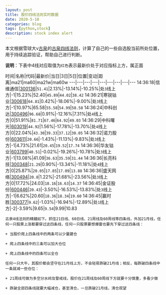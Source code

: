 ```yaml
---
layout: post
title: 股价四线法则实时数据
date: 2020-5-10
categories: blog
tags: [python,stock]
description: stock index alert
---
```



本文根据雪球大v[古泉](https://xueqiu.com/u/7148646888)的[古泉四线法则](https://xueqiu.com/7148646888/130498192)，计算了自己的一些自选股当前所处位置，用于持续追踪验证，帮助自己进行判断。

**说明**：下表中4线对应取值为`红色`表示最新价处于对应指标上方，属正面

时间|名称|代码|最新价|当日|3日|5日|位置|变动|距离|ma21|ma60|ma21w|ma60w
---|---|---|---|---|---|---|---|---
14:36:18|信维通信|[300136](https://xueqiu.com/S/SZ300136)|`51.41`|2.13%|-13.14%|-10.25%|处`3`线上方|-1|15.23%|52.40|`45.89`|`44.02`|`38.42`
14:36:21|寒锐钴业|[300618](https://xueqiu.com/S/SZ300618)|`64.81`|0.42%|-18.06%|-9.00%|处`3`线上方|-1|10.97%|65.58|`55.58`|`54.99`|`58.58`
14:36:24|中科创达|[300496](https://xueqiu.com/S/SZ300496)|`96.68`|0.91%|-12.16%|7.31%|处`4`线上方|0|51.91%|`81.71`|`67.46`|`64.92`|`49.03`
14:36:29|中科曙光|[603019](https://xueqiu.com/S/SH603019)|`44.92`|1.56%|-17.78%|-13.70%|处`4`线上方|0|22.04%|`43.30`|`39.33`|`37.12`|`30.05`
14:36:32|诺力股份|[603611](https://xueqiu.com/S/SH603611)|`20.66`|-1.43%|-11.13%|-9.83%|处`3`线上方|-1|4.73%|21.61|`20.45`|`19.52`|`17.74`
14:36:36|华友钴业|[603799](https://xueqiu.com/S/SH603799)|`40.51`|-0.02%|-19.26%|-10.78%|处`3`线上方|-1|13.08%|41.09|`36.63`|`35.59`|`31.44`
14:36:36|长亮科技|[300348](https://xueqiu.com/S/SZ300348)|`21.29`|0.90%|-13.34%|-11.18%|处`4`线上方|0|25.87%|`20.05`|`17.85`|`17.09`|`13.88`
14:36:36|盛天网络|[300494](https://xueqiu.com/S/SZ300494)|`20.8`|1.22%|-21.68%|-23.56%|处`3`线上方|0|17.72%|24.03|`18.16`|`16.63`|`14.37`
14:36:45|金证股份|[600446](https://xueqiu.com/S/SH600446)|`20.43`|-3.50%|-16.53%|-13.83%|处`3`线上方|-1|6.62%|20.60|`18.36`|`18.34`|`19.60`
14:36:45|赢时胜|[300377](https://xueqiu.com/S/SZ300377)|`9.62`|-1.03%|-16.94%|-12.89%|处`1`线上方|-2|-3.59%|9.65|`9.54`|9.99|10.83

```
古泉4线法则的精髓如下。抓住21日线、60日线、21周线及60周线等四条线，外加21月线，任何一只股票上涨都要穿过这四条线，任何一只股票要想爆雷也要先下穿过这四条线：

+ 当股价爬上四条线中的两条可以少量建仓

+ 爬上四条线中的三条可以加大仓位

+ 爬上四条线中的四条可以全仓

任何一只大牛，其股价都会坚守在21月线上方，不会轻易跌破21月线；相反，每跌破四条线中一条就减一些仓位：

+ 21周线可做为多空分水岭及警戒线，股价在21周线及60周线下方就要十分慎重，多看少做

+ 跌破全部四条线就要大幅减仓，甚至清仓，一旦跌破21月线，清仓观望
```